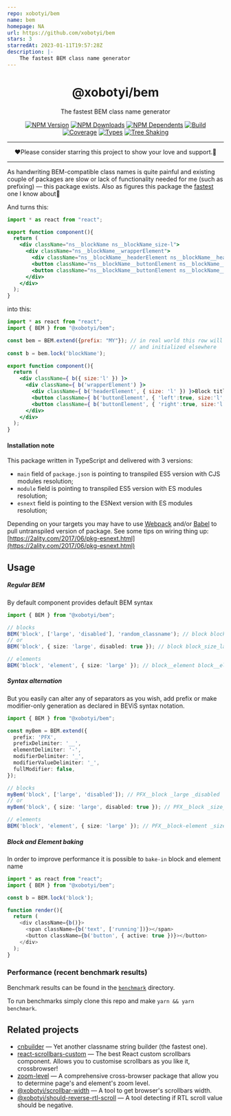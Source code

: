 ```yaml
---
repo: xobotyi/bem
name: bem
homepage: NA
url: https://github.com/xobotyi/bem
stars: 3
starredAt: 2023-01-11T19:57:28Z
description: |-
    The fastest BEM class name generator
---
```


<div align="center">

# @xobotyi/bem

The fastest BEM class name generator

[![NPM Version](https://flat.badgen.net/npm/v/@xobotyi/bem)](https://www.npmjs.com/package/@xobotyi/bem)
[![NPM Downloads](https://flat.badgen.net/npm/dm/@xobotyi/bem)](https://www.npmjs.com/package/@xobotyi/bem)
[![NPM Dependents](https://flat.badgen.net/npm/dependents/@xobotyi/bem)](https://www.npmjs.com/package/@xobotyi/bem)
[![Build](https://img.shields.io/github/workflow/status/xobotyi/bem/CI?style=flat-square)](https://github.com/xobotyi/bem/actions)
[![Coverage](https://flat.badgen.net/codecov/c/github/xobotyi/bem)](https://app.codecov.io/gh/xobotyi/bem)
[![Types](https://flat.badgen.net/npm/types/@xobotyi/bem)](https://www.npmjs.com/package/@xobotyi/bem)
[![Tree Shaking](https://flat.badgen.net/bundlephobia/tree-shaking/@xobotyi/bem)](https://bundlephobia.com/result?p=@xobotyi/bem)

</div>

---

<div align="center">❤️Please consider starring this project to show your love and support.🙌</div>

---

As handwriting BEM-compatible class names is quite painful and existing couple of packages are slow or lack of
functionality needed for me (such as prefixing) &mdash; this package exists.
Also as figures this package the [fastest](/benchmark) one I know about🚀

And turns this:
```jsx
import * as react from "react";

export function component(){
  return (
    <div className="ns__blockName ns__blockName_size-l">
      <div className="ns__blockName__wrapperElement">
        <div className="ns__blockName__headerElement ns__blockName__headerElement_size-l">Block title</div>
        <button className="ns__blockName__buttonElement ns__blockName__buttonElement_left ns__blockName__buttonElement_size-l ns__blockName__buttonElement_disabled">Button left</button>
        <button className="ns__blockName__buttonElement ns__blockName__buttonElement_right ns__blockName__buttonElement_size-l">Button right</button>
      </div>
    </div>
  );
}
```
into this:
```jsx
import * as react from "react";
import { BEM } from "@xobotyi/bem";

const bem = BEM.extend({prefix: "MY"}); // in real world this row will be a single per project
                                        // and initialized elsewhere
const b = bem.lock('blockName');

export function component(){
  return (
    <div className={ b({ size:'l' }) }>
      <div className={ b('wrapperElement') }>
        <div className={ b('headerElement', { size: 'l' }) }>Block title</div>
        <button className={ b('buttonElement', { 'left':true, size:'l', disabled:true }) }>Button left</button>
        <button className={ b('buttonElement', { 'right':true, size:'l' }) }>Button right</button>
      </div>
    </div>
  );
}
```


#### Installation note

This package written in TypeScript and delivered with 3 versions:

- `main` field of `package.json` is pointing to transpiled ES5 version with CJS modules resolution;
- `module` field is pointing to transpiled ES5 version with ES modules resolution;
- `esnext` field is pointing to the ESNext version with ES modules resolution;

Depending on your targets you may have to use [Webpack](https://webpack.js.org/) and/or
[Babel](http://babeljs.io/) to pull untranspiled version of package.
See some tips on wiring thing up: [https://2ality.com/2017/06/pkg-esnext.html](https://2ality.com/2017/06/pkg-esnext.html)


## Usage

##### Regular BEM
By default component provides default BEM syntax
```typescript
import { BEM } from "@xobotyi/bem";

// blocks
BEM('block', ['large', 'disabled'], 'random_classname'); // block block_large block_disabled random_classname
// or
BEM('block', { size: 'large', disabled: true }); // block block_size_large block_disabled

// elements
BEM('block', 'element', { size: 'large' }); // block__element block__element_size_large
```

##### Syntax alternation
But you easily can alter any of separators as you wish, add prefix or make modifier-only generation as declared
in BEViS syntax notation.
```typescript
import { BEM } from "@xobotyi/bem";

const myBem = BEM.extend({
  prefix: 'PFX',
  prefixDelimiter: '__',
  elementDelimiter: '-',
  modifierDelimiter: '_',
  modifierValueDelimiter: '_',
  fullModifier: false,
});

// blocks
myBem('block', ['large', 'disabled']); // PFX__block _large _disabled
// or
myBem('block', { size: 'large', disabled: true }); // PFX__block _size_large _disabled

// elements
BEM('block', 'element', { size: 'large' }); // PFX__block-element _size_large
```

##### Block and Element baking
In order to improve performance it is possible to `bake-in` block and element name
```typescript jsx
import * as react from "react";
import { BEM } from "@xobotyi/bem";

const b = BEM.lock('block');

function render(){
  return (
    <div className={b()}>
      <span className={b('text', ['running'])}></span>
      <button className={b('button', { active: true })}></button>
    </div>
  );
}
```


### Performance (recent benchmark results)

Benchmark results can be found in the [`benchmark`](/benchmark) directory.

To run benchmarks simply clone this repo and make `yarn && yarn benchmark`.


## Related projects

- [cnbuilder](https://www.npmjs.com/package/cnbuilder) &mdash; Yet another classname string builder (the fastest one).
- [react-scrollbars-custom](https://www.npmjs.com/package/react-scrollbars-custom) &mdash; The best React custom scrollbars component. Allows you to customise scrollbars as you like it, crossbrowser!
- [zoom-level](https://www.npmjs.com/package/zoom-level) &mdash; A comprehensive cross-browser package that allow you to determine page's and element's zoom level.
- [@xobotyi/scrollbar-width](https://www.npmjs.com/package/@xobotyi/scrollbar-width) &mdash; A tool to get browser's scrollbars width.
- [@xobotyi/should-reverse-rtl-scroll](https://www.npmjs.com/package/@xobotyi/should-reverse-rtl-scroll) &mdash; A tool detecting if RTL scroll value should be negative.

